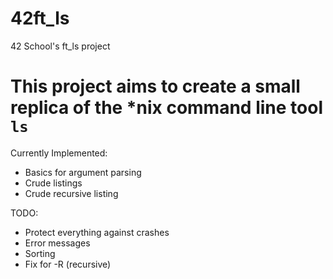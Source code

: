 # 42ft_ls
42 School's ft_ls project

# This project aims to create a small replica of the \*nix command line tool `ls`

Currently Implemented:

- Basics for argument parsing
- Crude listings
- Crude recursive listing

TODO:

- Protect everything against crashes
- Error messages
- Sorting
- Fix for -R (recursive)